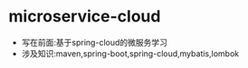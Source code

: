 # microservice-cloud
- 写在前面:基于spring-cloud的微服务学习
- 涉及知识:maven,spring-boot,spring-cloud,mybatis,lombok
